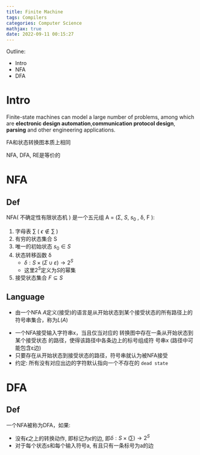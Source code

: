 ```yaml
---
title: Finite Machine
tags: Compilers
categories: Computer Science
mathjax: true
date: 2022-09-11 00:15:27
---
```



Outline:

* Intro
* NFA
* DFA

<!--more-->

# Intro

Finite-state machines can model a large number of problems, among which are **electronic design automation**,**communication protocol design**, **parsing** and other engineering applications.

FA和状态转换图本质上相同

NFA, DFA, RE是等价的

# NFA

## Def

NFA( 不确定性有限状态机 ) 是一个五元组 A = (Σ, $S$, $s_0$ , δ, F ):

1. 字母表  $\sum$  ( $\epsilon \notin \sum$ )
2. 有穷的状态集合 S
3. 唯一的初始状态 $s_0 \in S$ 
4. 状态转移函数 δ
   * $δ : S × (Σ ∪ {ε}) → 2^S$
   * 这里$2^S$定义为$S$的幂集
5. 接受状态集合 $F \subseteq   S$

## Language

* 由一个NFA $A$定义(接受)的语言是从开始状态到某个接受状态的所有路径上的符号串集合，称为$L(A)$

- 一个NFA接受输入字符串x，当且仅当对应的 转换图中存在一条从开始状态到某个接受状态 的路径，使得该路径中各条边上的标号组成符 号串x (路径中可能包含ε边)
- 只要存在从开始状态到接受状态的路径，符号串就认为被NFA接受
- 约定: 所有没有对应出边的字符默认指向一个不存在的 `dead state` 

# DFA

## Def

一个NFA被称为DFA，如果:

* 没有$\epsilon$之上的转换动作, 即标记为$\epsilon$的边, 即$δ : S × (\sum) → 2^S$
* 对于每个状态s和每个输入符号a, 有且只有一条标号为a的边
